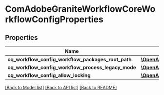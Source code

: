 # ComAdobeGraniteWorkflowCoreWorkflowConfigProperties

## Properties
Name | Type | Description | Notes
------------ | ------------- | ------------- | -------------
**cq_workflow_config_workflow_packages_root_path** | [**\OpenAPI\Client\Model\ConfigNodePropertyArray**](ConfigNodePropertyArray.md) |  | [optional] 
**cq_workflow_config_workflow_process_legacy_mode** | [**\OpenAPI\Client\Model\ConfigNodePropertyBoolean**](ConfigNodePropertyBoolean.md) |  | [optional] 
**cq_workflow_config_allow_locking** | [**\OpenAPI\Client\Model\ConfigNodePropertyBoolean**](ConfigNodePropertyBoolean.md) |  | [optional] 

[[Back to Model list]](../README.md#documentation-for-models) [[Back to API list]](../README.md#documentation-for-api-endpoints) [[Back to README]](../README.md)


